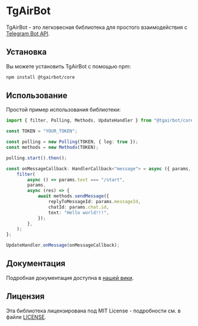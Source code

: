 # TgAirBot

TgAirBot - это легковесная библиотека для простого взаимодействия с [Telegram Bot API](https://core.telegram.org/bots/api).

## Установка

Вы можете установить TgAirBot с помощью npm:

```bash
npm install @tgairbot/core
```
## Использование

Простой пример использования библиотеки:
```typescript
import { filter, Polling, Methods, UpdateHandler } from "@tgairbot/core";

const TOKEN = "YOUR_TOKEN";

const polling = new Polling(TOKEN, { log: true });
const methods = new Methods(TOKEN);

polling.start().then();

const onMessageCallback: HandlerCallback<"message"> = async ({ params, wrapper }) => {
    filter(
        async () => params.text === "/start",
        params,
        async (res) => {
            await methods.sendMessage({
                replyToMessageId: params.messageId,
                chatId: params.chat.id,
                text: "Hello world!!!",
            });
        },
    );
};

UpdateHandler.onMessage(onMessageCallback);
```

## Документация
Подробная документация доступна в [нашей вики](https://github.com/tgairbot/core/wiki).

## Лицензия
Эта библиотека лицензирована под MIT License - подробности см. в файле [LICENSE](https://github.com/tgairbot/core/blob/main/LICENSE).

